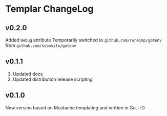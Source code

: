 Templar ChangeLog
=================

v0.2.0
------

Added `Debug` attribute
Temporarily switched to `github.com/runeimp/gotenv` from `github.com/subosito/gotenv`


v0.1.1
------

1. Updated docs
2. Updated distribution release scripting


v0.1.0
------

New version based on Mustache templating and written in Go. :-D
